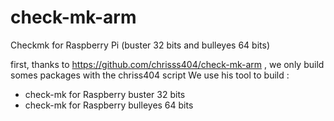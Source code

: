 # check-mk-arm
Checkmk for Raspberry Pi (buster 32 bits and bulleyes 64 bits)

first, thanks to https://github.com/chrisss404/check-mk-arm , we only build somes packages with the chriss404 script
We use his tool to build :

- check-mk for Raspberry buster 32 bits 
- check-mk for Raspberry bulleyes 64 bits
